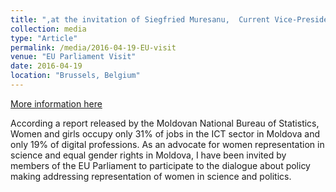 ```yaml
---
title: ",at the invitation of Siegfried Muresanu,  Current Vice-President of the European People's Partu"
collection: media
type: "Article"
permalink: /media/2016-04-19-EU-visit
venue: "EU Parliament Visit"
date: 2016-04-19
location: "Brussels, Belgium"
---
```


[More information here](https://diez.md/2016/04/19/foto-tinerele-lidere-de-la-leadershe-young-womens-academy-au-vizitat-parlamentul-european/)

According a report released by the Moldovan National Bureau of Statistics, Women and girls occupy only 31% of jobs in the ICT sector in Moldova and only 19% of digital professions. As an advocate for women representation in science and equal gender rights in Moldova, I have been invited by members of the EU Parliament to participate to the dialogue about policy making addressing representation of women in science and politics.
